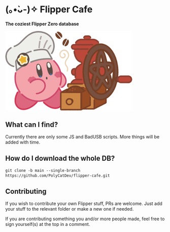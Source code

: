 # (｡•̀ᴗ-)✧ Flipper Cafe

**The coziest Flipper Zero database**

<img width="400" src="https://raw.githubusercontent.com/PolyCatDev/flipper-cafe/main/.github/kirby-cafe.png">

## What can I find?

Currently there are only some JS and BadUSB scripts. More things will be added with time.

## How do I download the whole DB?
```
git clone -b main --single-branch https://github.com/PolyCatDev/flipper-cafe.git
```

## Contributing 

If you wish to contribute your own Flipper stuff, PRs are welcome. Just add your stuff to the relevant folder or make a new one if needed. 

If you are contributing something you and/or more people made, feel free to sign yourself(s) at the top in a comment.

